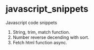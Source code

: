 # javascript_snippets
Javascript code snippets

1.  String, trim, match function.
2.  Number reverse decending with sort.
3.  Fetch html function async.
